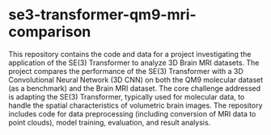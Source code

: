 # se3-transformer-qm9-mri-comparison

This repository contains the code and data for a project investigating the application of the SE(3) Transformer to analyze 3D Brain MRI datasets. The project compares the performance of the SE(3) Transformer with a 3D Convolutional Neural Network (3D CNN) on both the QM9 molecular dataset (as a benchmark) and the Brain MRI dataset. The core challenge addressed is adapting the SE(3) Transformer, typically used for molecular data, to handle the spatial characteristics of volumetric brain images. The repository includes code for data preprocessing (including conversion of MRI data to point clouds), model training, evaluation, and result analysis.
